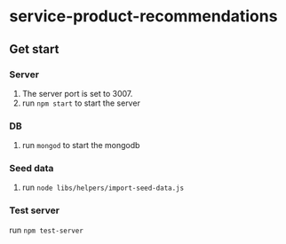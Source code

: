 # service-product-recommendations

## Get start
### Server
1. The server port is set to 3007.
2. run `npm start` to start the server

### DB
1. run `mongod` to start the mongodb

### Seed data
1. run `node libs/helpers/import-seed-data.js`

### Test server
run `npm test-server` 